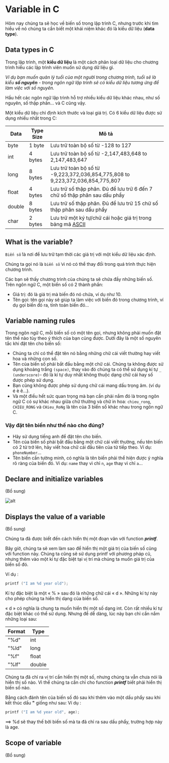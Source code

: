 # Variable in C

Hôm nay chúng ta sẽ học về biến số trong lập trình C, nhưng trước khi tìm hiểu về nó chúng ta cần biết một khái niệm khác đó là kiểu dữ liệu (**data type**).

## Data types in C

Trong lập trình, một **kiểu dữ liệu** là một cách phân loại dữ liệu cho chương trình hiểu các lập trình viên muốn sử dụng dữ liệu gì.

_Ví dụ bạn muốn quản lý tuổi của một người trong chương trình, tuổi sẽ là kiểu **số nguyên** - trong ngôn ngữ lập trình sẽ có kiểu dữ liệu tương ứng để làm việc với số nguyên._

Hầu hết các ngôn ngữ lập trình hỗ trợ nhiều kiểu dữ liệu khác nhau, như số nguyên, số thập phân... và C cũng vậy.

Một kiểu dữ liệu chỉ định kích thước và loại giá trị. Có 6 kiểu dữ liệu được sử dụng nhiều nhất trong C:

| Data | Type	Size |	Mô tả |
| ---- | --------- | ------ | 
| byte	  | 1 byte  | Lưu trữ toàn bộ số từ -128 to 127 |
| int	    | 4 bytes | Lưu trữ toàn bộ số từ -2,147,483,648 to 2,147,483,647 |
| long	  | 8 bytes | Lưu trữ toàn bộ số từ -9,223,372,036,854,775,808 to 9,223,372,036,854,775,807 |
| float	  | 4 bytes | Lưu trữ số thập phân. Đủ để lưu trữ 6 đến 7 chữ số thập phân sau dấu phẩy |
| double  | 8 bytes | Lưu trữ số thập phân. Đủ để lưu trữ 15 chữ số thập phân sau dấu phẩy |
| char	  | 2 bytes | Lưu trữ một ký tự/chữ cái hoặc giá trị trong bảng mã [ASCII](https://en.wikipedia.org/wiki/ASCII) |

## What is the variable?

`Biến số` là nơi để lưu trữ tạm thời các giá trị với một kiểu dữ liệu xác định.

Chúng ta gọi nó là `biến số` vì nó có thể thay đối trong quá trình thực hiện chương trình. 

Các bạn sẽ thấy chương trình của chúng ta sẽ chứa đầy những biến số.  Trên ngôn ngữ C, một biến số có 2 thành phần:

- Giá trị: đó là giá trị mà biến đó nó chứa, ví dụ như 10.
- Tên gọi: tên gọi này sẽ giúp ta làm việc với biến đó trong chương trình, ví dụ gọi biến đó ra, tính toán biến đó...

## Variable naming rules

Trong ngôn ngữ C, mỗi biến số có một tên gọi, nhưng không phải muốn đặt tên thế nào tùy theo ý thích của bạn cũng được. Dưới đây là một số nguyên tắc khi đặt tên cho biến số:

- Chúng ta chỉ có thể đặt tên nó bằng những chữ cái viết thường hay viết hoa và những con số.
- Tên của biến số phải bắt đầu bằng một chữ cái. Chúng ta không được sử dụng khoảng trắng `(space)`, thay vào đó chúng ta có thể sử dụng kí tự `_` `(underscore)`- đó là kí tự duy nhất không thuộc dạng chữ cái hay số được phép sử dụng.
- Bạn cũng không được phép sử dụng chữ cái mang dấu trọng âm. (ví dụ é è ê...).
- Và một điều hết sức quan trọng mà bạn cần phải nắm đó là trong ngôn ngữ C có sự khác nhau giữa chữ thường và chữ in hoa: `chieu_rong`, `CHIEU_RONG` và `CHieu_RoNg` là tên của 3 biến số khác nhau trong ngôn ngữ C.

### Vậy đặt tên biến như thế nào cho đúng?

- Hãy sử dụng tiếng anh để đặt tên cho biến.
- Tên của biến số phải bắt đầu bằng một chữ cái viết thường, nếu tên biến có 2 từ trở lên, hãy viết hoa chữ cái đầu tiên của từ tiếp theo. Ví dụ: `phoneNumber`...
- Tên biến cần tường minh, có nghĩa là tên biến phải thể hiện được ý nghĩa rõ ràng của biến đó. Ví dụ: `name` thay vì chỉ `n`, `age` thay vì chỉ `a`...

## Declare and initialize variables

(Bổ sung)

![alt](https://github.com/AnestLearning/Course-C-Fundamentals/blob/master/Images/variable-in-java.jpg)

## Displays the value of a variable

(Bổ sung)

Chúng ta đã được biết đến cách hiển thị một đoạn văn với function ***printf***.

Bây giờ, chúng ta sẽ xem làm sao để hiển thị một giá trị của biến số cũng với function này. Chúng ta cũng sẽ sử dụng printf với phương pháp cũ, nhưng thêm vào một kí tự đặc biệt tại vị trí mà chúng ta muốn giá trị của biến số đó. 

Ví dụ :
```c
printf ("I am %d year old"); 
```

Kí tự đặc biệt là một « % » sau đó là những chữ cái « d ». Những kí tự này cho phép chúng ta hiển thị dạng của biến số. 

« d » có nghĩa là chung ta muốn hiển thị một số dạng int. Còn rất nhiều kí tự đặc biệt khác có thể sử dụng. Nhưng để dễ dàng, lúc này bạn chỉ cần nắm những loại sau: 

|  Format | Type  |
| ------------ | ------------ |
|  "%d" | int  |
| "%ld" | long  |
| "%f"  | float  |
| "%lf"  | double  |

Chúng ta đã chỉ ra vị trí cần hiển thị một số, nhưng chúng ta vẫn chưa nói là hiển thị số nào. Vì thể chúng ta cần chỉ cho function ***printf*** biết phải hiển thị biến số nào. 

Bằng cách đánh tên của biến số đó sau khi thêm vào một dấu phẩy sau khi kết thúc dấu 
**"** giống như sau: 
Ví dụ :

```c
printf ("I am %d year old", age); 
```

==> %d sẽ thay thế bởi biến số mà ta đã chỉ ra sau dấu phẩy, trường hợp này là age. 

## Scope of variable
(Bổ sung)

